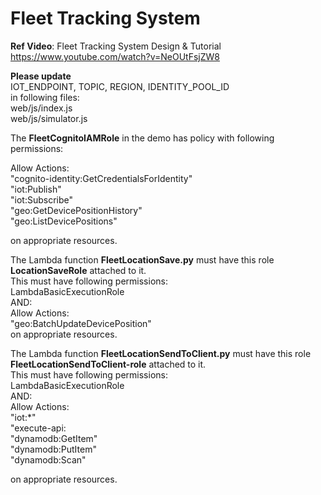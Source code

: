 <h1>Fleet Tracking System</h1>

**Ref Video**: Fleet Tracking System Design & Tutorial<br>
https://www.youtube.com/watch?v=NeOUtFsjZW8<br>

**Please update**<br> 
IOT_ENDPOINT, TOPIC, REGION, IDENTITY_POOL_ID<br>
in following files: <br>
web/js/index.js<br>
web/js/simulator.js<br> 

The **FleetCognitoIAMRole** in the demo has policy with following permissions:

Allow Actions:<br> 
"cognito-identity:GetCredentialsForIdentity" <br> 
"iot:Publish"<br> 
"iot:Subscribe" <br> 
"geo:GetDevicePositionHistory" <br> 
"geo:ListDevicePositions"<br> 

on appropriate resources. 

The Lambda function **FleetLocationSave.py** must have this role **LocationSaveRole** attached to it.<br>
This must have following permissions:<br>
LambdaBasicExecutionRole<br>
AND:<br>
Allow Actions:<br> 
"geo:BatchUpdateDevicePosition" <br> 
on appropriate resources. 

The Lambda function **FleetLocationSendToClient.py** must have this role **FleetLocationSendToClient-role** attached to it.<br>
This must have following permissions:<br>
LambdaBasicExecutionRole<br>
AND:<br>
Allow Actions:<br> 
"iot:*" <br> 
"execute-api: <br> 
"dynamodb:GetItem" <br>
"dynamodb:PutItem" <br>
"dynamodb:Scan" <br>
                
on appropriate resources. 

